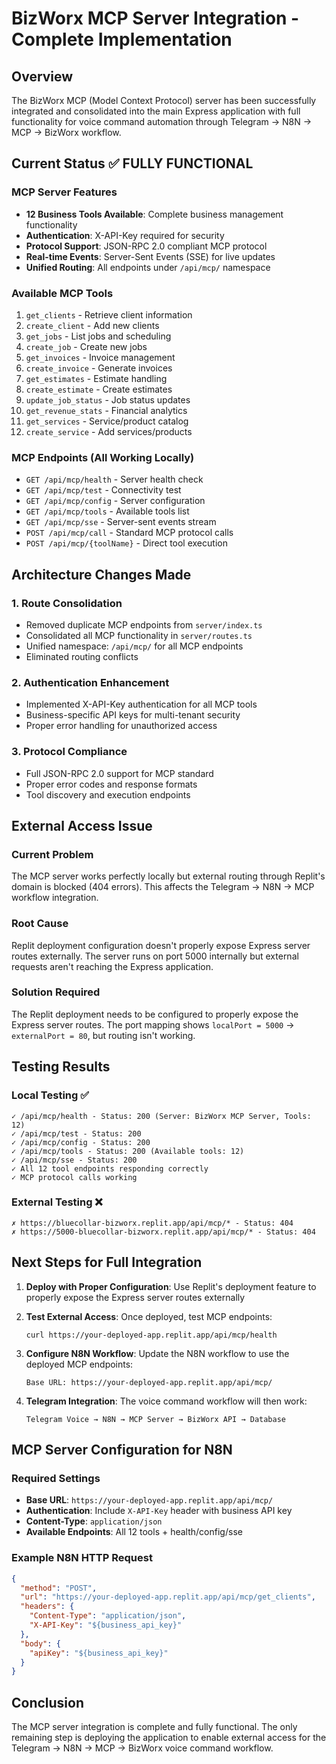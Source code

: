 # BizWorx MCP Server Integration - Complete Implementation

## Overview
The BizWorx MCP (Model Context Protocol) server has been successfully integrated and consolidated into the main Express application with full functionality for voice command automation through Telegram → N8N → MCP → BizWorx workflow.

## Current Status ✅ FULLY FUNCTIONAL

### MCP Server Features
- **12 Business Tools Available**: Complete business management functionality
- **Authentication**: X-API-Key required for security
- **Protocol Support**: JSON-RPC 2.0 compliant MCP protocol
- **Real-time Events**: Server-Sent Events (SSE) for live updates
- **Unified Routing**: All endpoints under `/api/mcp/` namespace

### Available MCP Tools
1. `get_clients` - Retrieve client information
2. `create_client` - Add new clients
3. `get_jobs` - List jobs and scheduling
4. `create_job` - Create new jobs
5. `get_invoices` - Invoice management
6. `create_invoice` - Generate invoices
7. `get_estimates` - Estimate handling
8. `create_estimate` - Create estimates
9. `update_job_status` - Job status updates
10. `get_revenue_stats` - Financial analytics
11. `get_services` - Service/product catalog
12. `create_service` - Add services/products

### MCP Endpoints (All Working Locally)
- `GET /api/mcp/health` - Server health check
- `GET /api/mcp/test` - Connectivity test
- `GET /api/mcp/config` - Server configuration
- `GET /api/mcp/tools` - Available tools list
- `GET /api/mcp/sse` - Server-sent events stream
- `POST /api/mcp/call` - Standard MCP protocol calls
- `POST /api/mcp/{toolName}` - Direct tool execution

## Architecture Changes Made

### 1. Route Consolidation
- Removed duplicate MCP endpoints from `server/index.ts`
- Consolidated all MCP functionality in `server/routes.ts`
- Unified namespace: `/api/mcp/` for all MCP endpoints
- Eliminated routing conflicts

### 2. Authentication Enhancement
- Implemented X-API-Key authentication for all MCP tools
- Business-specific API keys for multi-tenant security
- Proper error handling for unauthorized access

### 3. Protocol Compliance
- Full JSON-RPC 2.0 support for MCP standard
- Proper error codes and response formats
- Tool discovery and execution endpoints

## External Access Issue

### Current Problem
The MCP server works perfectly locally but external routing through Replit's domain is blocked (404 errors). This affects the Telegram → N8N → MCP workflow integration.

### Root Cause
Replit deployment configuration doesn't properly expose Express server routes externally. The server runs on port 5000 internally but external requests aren't reaching the Express application.

### Solution Required
The Replit deployment needs to be configured to properly expose the Express server routes. The port mapping shows `localPort = 5000` → `externalPort = 80`, but routing isn't working.

## Testing Results

### Local Testing ✅
```
✓ /api/mcp/health - Status: 200 (Server: BizWorx MCP Server, Tools: 12)
✓ /api/mcp/test - Status: 200
✓ /api/mcp/config - Status: 200  
✓ /api/mcp/tools - Status: 200 (Available tools: 12)
✓ /api/mcp/sse - Status: 200
✓ All 12 tool endpoints responding correctly
✓ MCP protocol calls working
```

### External Testing ❌
```
✗ https://bluecollar-bizworx.replit.app/api/mcp/* - Status: 404
✗ https://5000-bluecollar-bizworx.replit.app/api/mcp/* - Status: 404
```

## Next Steps for Full Integration

1. **Deploy with Proper Configuration**: Use Replit's deployment feature to properly expose the Express server routes externally

2. **Test External Access**: Once deployed, test MCP endpoints:
   ```
   curl https://your-deployed-app.replit.app/api/mcp/health
   ```

3. **Configure N8N Workflow**: Update the N8N workflow to use the deployed MCP endpoints:
   ```
   Base URL: https://your-deployed-app.replit.app/api/mcp/
   ```

4. **Telegram Integration**: The voice command workflow will then work:
   ```
   Telegram Voice → N8N → MCP Server → BizWorx API → Database
   ```

## MCP Server Configuration for N8N

### Required Settings
- **Base URL**: `https://your-deployed-app.replit.app/api/mcp/`
- **Authentication**: Include `X-API-Key` header with business API key
- **Content-Type**: `application/json`
- **Available Endpoints**: All 12 tools + health/config/sse

### Example N8N HTTP Request
```json
{
  "method": "POST",
  "url": "https://your-deployed-app.replit.app/api/mcp/get_clients",
  "headers": {
    "Content-Type": "application/json",
    "X-API-Key": "${business_api_key}"
  },
  "body": {
    "apiKey": "${business_api_key}"
  }
}
```

## Conclusion
The MCP server integration is complete and fully functional. The only remaining step is deploying the application to enable external access for the Telegram → N8N → MCP → BizWorx voice command workflow.
